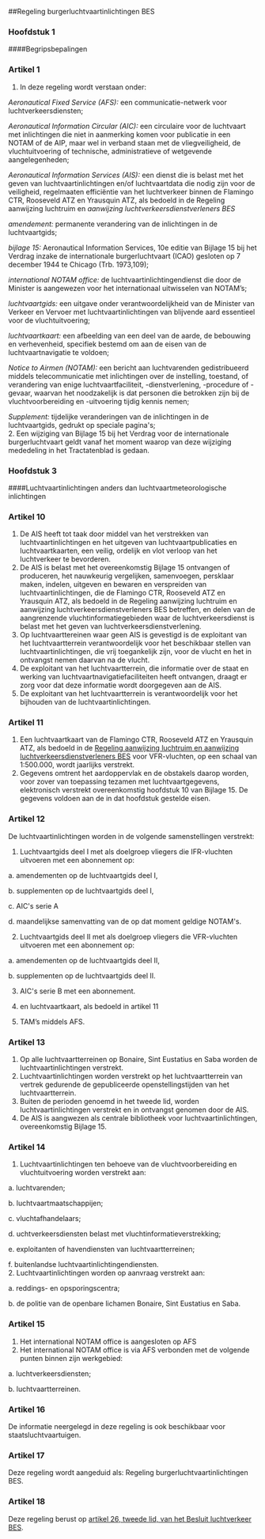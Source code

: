 <meta http-equiv='Content-Type' content='text/html; charset=utf-8' />

##Regeling burgerluchtvaartinlichtingen BES

### Hoofdstuk  1  

####Begripsbepalingen

### Artikel  1  

1.  In deze regeling wordt verstaan onder: 

*Aeronautical Fixed Service (AFS):* een communicatie-netwerk voor luchtverkeersdiensten;  

*Aeronautical Information Circular (AIC):* een circulaire voor de luchtvaart met inlichtingen die niet in aanmerking komen voor publicatie in een NOTAM of de AIP, maar wel in verband staan met de vliegveiligheid, de vluchtuitvoering of technische, administratieve of wetgevende aangelegenheden;  

*Aeronautical Information Services (AIS):* een dienst die is belast met het geven van luchtvaartinlichtingen en/of luchtvaartdata die nodig zijn voor de veiligheid, regelmaaten efficiëntie van het luchtverkeer binnen de Flamingo CTR, Rooseveld ATZ en Yrausquin ATZ, als bedoeld in de Regeling aanwijzing luchtruim en *aanwijzing luchtverkeersdienstverleners BES*  

*amendement:* permanente verandering van de inlichtingen in de luchtvaartgids;  

*bijlage 15:* Aeronautical Information Services, 10e editie van Bijlage 15 bij het Verdrag inzake de internationale burgerluchtvaart (ICAO) gesloten op 7 december 1944 te Chicago (Trb. 1973,109);  

*international NOTAM office:* de luchtvaartinlichtingendienst die door de Minister is aangewezen voor het internationaal uitwisselen van NOTAM’s;  

*luchtvaartgids:* een uitgave onder verantwoordelijkheid van de Minister van Verkeer en Vervoer met luchtvaartinlichtingen van blijvende aard essentieel voor de vluchtuitvoering;  

*luchtvaartkaart:* een afbeelding van een deel van de aarde, de bebouwing en verhevenheid, specifiek bestemd om aan de eisen van de luchtvaartnavigatie te voldoen;  

*Notice to Airmen (NOTAM):* een bericht aan luchtvarenden gedistribueerd middels telecommunicatie met inlichtingen over de instelling, toestand, of verandering van enige luchtvaartfaciliteit, -dienstverlening, -procedure of -gevaar, waarvan het noodzakelijk is dat personen die betrokken zijn bij de vluchtvoorbereiding en -uitvoering tijdig kennis nemen;  

*Supplement:* tijdelijke veranderingen van de inlichtingen in de luchtvaartgids, gedrukt op speciale pagina's;     
2.  Een wijziging van Bijlage 15 bij het Verdrag voor de internationale burgerluchtvaart geldt vanaf het moment waarop van deze wijziging mededeling in het Tractatenblad is gedaan.   

### Hoofdstuk  3  

####Luchtvaartinlichtingen anders dan luchtvaartmeteorologische inlichtingen

### Artikel  10  

1.  De AIS heeft tot taak door middel van het verstrekken van luchtvaartinlichtingen en het uitgeven van luchtvaartpublicaties en luchtvaartkaarten, een veilig, ordelijk en vlot verloop van het luchtverkeer te bevorderen.   
2.  De AIS is belast met het overeenkomstig Bijlage 15 ontvangen of produceren, het nauwkeurig vergelijken, samenvoegen, persklaar maken, indelen, uitgeven en bewaren en verspreiden van luchtvaartinlichtingen, die de Flamingo CTR, Rooseveld ATZ en Yrausquin ATZ, als bedoeld in de Regeling aanwijzing luchtruim en aanwijzing luchtverkeersdienstverleners BES betreffen, en delen van de aangrenzende vluchtinformatiegebieden waar de luchtverkeersdienst is belast met het geven van luchtverkeersdienstverlening.   
3.  Op luchtvaarttereinen waar geen AIS is gevestigd is de exploitant van het luchtvaartterrein verantwoordelijk voor het beschikbaar stellen van luchtvaartinlichtingen, die vrij toegankelijk zijn, voor de vlucht en het in ontvangst nemen daarvan na de vlucht.   
4.  De exploitant van het luchtvaartterrein, die informatie over de staat en werking van luchtvaartnavigatiefaciliteiten heeft ontvangen, draagt er zorg voor dat deze informatie wordt doorgegeven aan de AIS.   
5.  De exploitant van het luchtvaartterrein is verantwoordelijk voor het bijhouden van de luchtvaartinlichtingen.   

### Artikel  11  

1.  Een luchtvaartkaart van de Flamingo CTR, Rooseveld ATZ en Yrausquin ATZ, als bedoeld in de [Regeling aanwijzing luchtruim en aanwijzing luchtverkeersdienstverleners BES](../../../../../ministeriele-regeling-BES/regeling/aanwijzing/luchtruim/en/luchtverkeersdienstverleners/bes/BWBR0028797/README.md) voor VFR-vluchten, op een schaal van 1:500.000, wordt jaarlijks verstrekt.   
2.  Gegevens omtrent het aardoppervlak en de obstakels daarop worden, voor zover van toepassing tezamen met luchtvaartgegevens, elektronisch verstrekt overeenkomstig hoofdstuk 10 van Bijlage 15. De gegevens voldoen aan de in dat hoofdstuk gestelde eisen.   

### Artikel  12  

De luchtvaartinlichtingen worden in de volgende samenstellingen verstrekt: 

1. Luchtvaartgids deel I met als doelgroep vliegers die IFR-vluchten uitvoeren met een abonnement op: 

a. amendementen op de luchtvaartgids deel I,  

b. supplementen op de luchtvaartgids deel I,  

c. AIC's serie A  

d. maandelijkse samenvatting van de op dat moment geldige NOTAM's.    

2. Luchtvaartgids deel II met als doelgroep vliegers die VFR-vluchten uitvoeren met een abonnement op: 

a. amendementen op de luchtvaartgids deel II,  

b. supplementen op de luchtvaartgids deel II.    

3. AIC's serie B met een abonnement.  

4. en luchtvaartkaart, als bedoeld in artikel 11  

5. TAM’s middels AFS.    

### Artikel  13  

1.  Op alle luchtvaartterreinen op Bonaire, Sint Eustatius en Saba worden de luchtvaartinlichtingen verstrekt.   
2.  Luchtvaartinlichtingen worden verstrekt op het luchtvaartterrein van vertrek gedurende de gepubliceerde openstellingstijden van het luchtvaartterrein.   
3.  Buiten de perioden genoemd in het tweede lid, worden luchtvaartinlichtingen verstrekt en in ontvangst genomen door de AIS.   
4.  De AIS is aangwezen als centrale bibliotheek voor luchtvaartinlichtingen, overeenkomstig Bijlage 15.   

### Artikel  14  

1.  Luchtvaartinlichtingen ten behoeve van de vluchtvoorbereiding en vluchtuitvoering worden verstrekt aan: 

a. luchtvarenden;  

b. luchtvaartmaatschappijen;  

c. vluchtafhandelaars;  

d. uchtverkeersdiensten belast met vluchtinformatieverstrekking;  

e. exploitanten of havendiensten van luchtvaartterreinen;  

f. buitenlandse luchtvaartinlichtingendiensten.     
2.  Luchtvaartinlichtingen worden op aanvraag verstrekt aan: 

a. reddings- en opsporingscentra;  

b. de politie van de openbare lichamen Bonaire, Sint Eustatius en Saba.     

### Artikel  15  

1.  Het international NOTAM office is aangesloten op AFS   
2.  Het international NOTAM office is via AFS verbonden met de volgende punten binnen zijn werkgebied: 

a. luchtverkeersdiensten;  

b. luchtvaartterreinen.     

### Artikel  16  

De informatie neergelegd in deze regeling is ook beschikbaar voor staatsluchtvaartuigen.  

### Artikel  17  

Deze regeling wordt aangeduid als: Regeling burgerluchtvaartinlichtingen BES.  

### Artikel  18  

Deze regeling berust op [artikel 26, tweede lid, van het Besluit luchtverkeer BES](../../../../../AMvB-BES/besluit/luchtverkeer/bes/BWBR0028639/README.md).  
